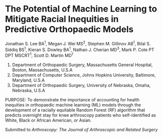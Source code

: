 # The Potential of Machine Learning to Mitigate Racial Inequities in Predictive Orthopaedic Models

Jonathan S. Lee BA<sup>1</sup>, Megan J. Wei MS<sup>2</sup>, Stephen M. Gillinov AB<sup>1</sup>, Bilal S. Siddiq BS<sup>1</sup>, Kieran S. Dowley BA<sup>1</sup>, Nathan J. Cherian MD<sup>3</sup>, Mark P. Cote PT DPT MSCRT<sup>1</sup>, Scott D. Martin MD<sup>1</sup>

1) Department of Orthopaedic Surgery, Massachusetts General Hospital, Boston, Massachusetts, U.S.A
2) Department of Computer Science, Johns Hopkins University, Baltimore, Maryland, U.S.A
3) Department of Orthopaedic Surgery, University of Nebraska, Omaha, Nebraska, U.S.A

PURPOSE: To demonstrate the importance of accounting for health inequities in orthopaedic machine learning (ML) models through the development of a racially equitable Random Forest (RF) algorithm that predicts overnight stay for knee arthroscopy patients who self-identified as White, Black or African American, or Asian.


Submitted to _Arthroscopy: The Journal of Arthroscopic and Related Surgery_
